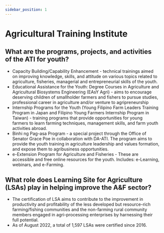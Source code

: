 ```yaml
---
sidebar_position: 1
---
```


# Agricultural Training Institute

## What are the programs, projects, and activities of the ATI for youth?

- Capacity Building/Capability Enhancement - technical trainings aimed on improving knowledge, skills, and attitude on various topics related to agriculture, fisheries, managerial and entrepreneurial skills of the youth.
- Educational Assistance for the Youth: Degree Courses in Agriculture and Agricultural Biosystems Engineering (EAsY Agri) - aims to encourage deserving children of smallholder farmers and fishers to pursue studies, professional career in agriculture and/or venture to agripreneurship
- Internship Programs for the Youth (Young Filipino Farm Leaders Training Program in Japan and Filipino Young Farmers Internship Program in Taiwan) - training programs that provide opportunities for young farmers to learn farming techniques, management skills, and farm youth activities abroad.
- Binhi ng Pag-asa Program - a special project through the Office of Senator Grace Poe in collaboration with DA-ATI. The program aims to provide the youth training in agriculture leadership and values formation, and expose them to agribusiness opportunities.
- e-Extension Program for Agriculture and Fisheries - These are accessible and free online resources for the youth. Includes: e-Learning, webinars, and e-Farming.

## What role does Learning Site for Agriculture (LSAs) play in helping improve the A&F sector?

- The certification of LSA aims to contribute to the improvement in productivity and profitability of the less developed but resource-rich farming/fishing communities and the non-farming rural community members engaged in agri-processing enterprises by harnessing their full potential.
- As of August 2022, a total of 1,597 LSAs were certified since 2016. 
